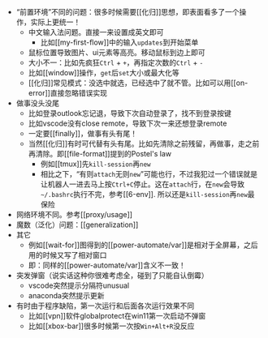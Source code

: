 - “前置环境”不同的问题：很多时候需要[[化归]]思想，即表面看多了一个操作，实际上更统一！
  - 中文输入法问题。直接一来设置成英文即可
    - 比如[[my-first-flow]]中的输入`updates`到开始菜单
  - 鼠标位置导致图片、ui元素等高亮。移动鼠标到边上即可
  - 大小不一：比如先疯狂`Ctrl` + `+`，再指定次数的`Ctrl` + `-`
  - 比如[[window]]操作，`get`后`set`大小或最大化等
  - [[化归]]常见模式：没选中就选，已经选中了就不管。比如可以用[[on-error]]直接忽略错误实现
- 做事没头没尾
  - 比如登录outlook忘记退，导致下次自动登录了，找不到登录按键
  - 比如vscode没有close remote，导致下次一来还想登录remote
  - 一定要[[finally]]，做事有头有尾！
  - 当然[[化归]]有时可代替有头有尾。比如先清除之前残留，再做事，走之前再清除。即[[file-format]]提到的Postel's law
    - 例如[[tmux]]先`kill-session`再`new`
    - 相比之下，“有则`attach`无则`new`”可能也行，不过我犯过一个错误就是让机器人一进去马上按`Ctrl+C`停止。这在`attach`行，在`new`会导致`~/.bashrc`执行不完，参考[[6-env]]. 所以还是`kill-session`再`new`最保险
- 网络环境不同。参考[[proxy/usage]]
- 魔数（泛化）问题：[[generalization]]
- 其它
  - 例如[[wait-for]]图得到的[[power-automate/var]]是相对于全屏幕，之后用的时候又写了相对窗口
  - 即：同样的[[power-automate/var]]含义不一致！
- 突发弹窗（说实话这种你很难考虑全，碰到了只能自认倒霉）
  - vscode突然提示分隔符unusual
  - anaconda突然提示更新
- 有时由于程序缺陷，第一次运行和后面各次运行效果不同
  - 比如[[vpn]]软件globalprotect在win11第一次启动不弹窗
  - 比如[[xbox-bar]]很多时候第一次按`Win+Alt+R`没反应